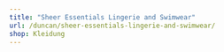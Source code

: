 ```yaml
---
title: "Sheer Essentials Lingerie and Swimwear"
url: /duncan/sheer-essentials-lingerie-and-swimwear/
shop: Kleidung
---
```

